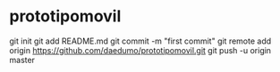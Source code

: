 prototipomovil
==============
git init
git add README.md
git commit -m "first commit"
git remote add origin https://github.com/daedumo/prototipomovil.git
git push -u origin master

